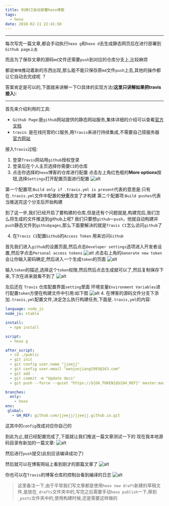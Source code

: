 ```yaml
---
title: 利用CI自动部署hexo博客
tags:
  - hexo
date: 2018-02-11 22:41:58
---
```


------------------------------------------------------------

每次写完一篇文章,都会手动执行`hexo g`和`hexo d`去生成静态网页后在进行部署到`Github page上去` 

而且为了保存文章的源码`md`文件还需要`push`到对应的仓库分支上,比较麻烦

都说`懒惰`推动着新的东西出现,那么能不能只保存原`md`文件`push`上去,其他的操作都让它自动去完成呢 ？

答案肯定是可以的,下面就来讲解一下CI具体的实现方法(**这里只讲解如果把travis接入**):

------------------------------------------------------------
<!--more-->

首先来介绍利用的工具: 

* `Github Page`:是`github`网站提供的静态网站服务,集体详细的介绍可以查看[官方文档](https://pages.github.com/)
* `travis`: 是在线托管的`CI`服务,用`Travis`来进行持续集成,不需要自己搭服务器[官方网站](https://travis-ci.org/)

接入`Travis`过程:

1. 登录`Travis`网站用`github`授权登录
2. 登录后在个人主页选择你需要`CI`的仓库
3. 点击你选择的`hexo`博客的仓库进行配置
点击左上角红色框的**More options**按钮,选择`Settings`打开配置页面进行配置
![alt](/images/利用CI自动部署hexo博客/ci_setting.jpg)

第一个配置项:`Build only if .travis.yml is present`代表的意思是:只有在`.travis.yml`文件中配置的**分支**改变了才构建
第二个配置项:`Build pushes`代表当推送完这个分支后开始构建

到了这一步,我们已经开启了要构建的仓库,但是还有个问题就是,构建完后,我们怎么将生成的文件推送到github上呢? 
我们只要想`github一push`，他就自动构建并`push`静态文件到`githubpages`,那么下面要解决的就是`Travis CI`怎么访问`github`了

4. 在`Travis CI`配置`Github`的`Access Token` 用来访问`Github`

首先我们进入`github`的设置页面,然后点击`Developer settings`选项进入开发者设置,然后字点击`Personal access tokens`
![alt](/images/利用CI自动部署hexo博客/github_access_token.jpg)
点击右上角的`Generate new token`会让你输入密码确定,然后进入一个生成`token`的页面
![alt](/images/利用CI自动部署hexo博客/generate_access_token.jpg)

输入`token`的描述,选择这个`token`权限,然后然后点击生成就可以了,然后复制保存下来,下次在进来就看不到了
![alt](/images/利用CI自动部署hexo博客/generate_access_token_after.jpg)

左后还在 `Travis` 仓库配置界面`setting`里面 环境变量`Environment Variables`进行配置`token`方便在构建文件中引用:如下图
![alt](/images/利用CI自动部署hexo博客/config_token.jpg)
4. 在博客的源码文件分支下添加`.travis,yml`配置文件,决定怎么执行构建任务,下面是`.travis,yml`的内容:
```yml
language: node_js
node_js: stable

install:
  - npm install

script:
  - hexo g

after_script:
  - cd ./public
  - git init 
  - git config user.name "jjeejj"
  - git config user.email "wenjunjiang1993@163.com"
  - git add .
  - git commit -m "Update docs"
  - git push --force --quiet "https://${GH_TOKEN}@${GH_REF}" master:master

branches:
  only:
    - hexo
env:
 global:
   - GH_REF: github.com/jjeejj/jjeejj.github.io.git
```

这其中的`config`改成对应你自己的

到此为止,就已经配置完成了,下面就让我们推送一篇文章测试一下的
现在我本地源码目录有新加的一篇文章:
![alt](/images/利用CI自动部署hexo博客/new_article.jpg)

然后进行`push`提交(此刻应该编译成功了)

然后就可以在博客网站上看到刚才的那篇文章了
![alt](/images/利用CI自动部署hexo博客/new_article_show.jpg)

你也可以在`Travis`的博客仓库的控制台看到编译的日志
![alt](/images/利用CI自动部署hexo博客/new_article_build_log.jpg)

>这里备注一下,由于平常我们写文章都是使用`heox new draft`新建的草稿文件,是放在`_drafts`文件夹中的,写完之后需要手动`hexo publish`一下,移到`_psots`文件夹中的,使用构建时候,还是需要这样做的